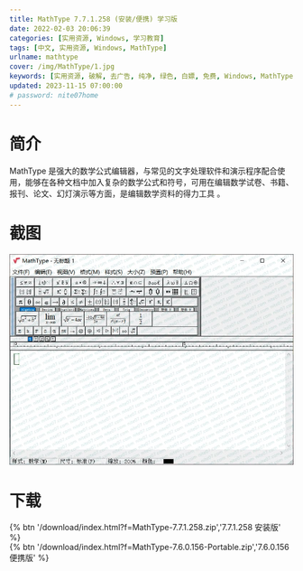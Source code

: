 ```yaml
---
title: MathType 7.7.1.258 (安装/便携) 学习版
date: 2022-02-03 20:06:39
categories: [实用资源, Windows, 学习教育]
tags: [中文, 实用资源, Windows, MathType]
urlname: mathtype
cover: /img/MathType/1.jpg
keywords: [实用资源, 破解, 去广告, 纯净, 绿色, 白嫖, 免费, Windows, MathType]
updated: 2023-11-15 07:00:00
# password: nite07home
---
```


# 简介

MathType 是强大的数学公式编辑器，与常见的文字处理软件和演示程序配合使用，能够在各种文档中加入复杂的数学公式和符号，可用在编辑数学试卷、书籍、报刊、论文、幻灯演示等方面，是编辑数学资料的得力工具 。

# 截图

![](/img/MathType/2.jpg)

# 下载

{% btn '/download/index.html?f=MathType-7.7.1.258.zip','7.7.1.258 安装版' %}
<br>
{% btn '/download/index.html?f=MathType-7.6.0.156-Portable.zip','7.6.0.156 便携版' %}
